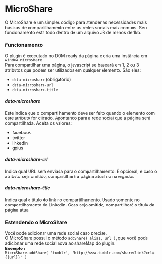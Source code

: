# MicroShare

O MicroShare é um simples código para atender as necessidades mais básicas de compartilhamento entre as redes sociais mais comuns. Seu funcionamento está todo dentro de um arquivo JS de menos de 1kb. 

### Funcionamento

O plugin é executado no DOM ready da página e cria uma instância em `window.MicroShare`  
Para compartilhar uma página, o javascript se baseará em 1, 2 ou 3 atributos que podem ser utilizados em qualquer elemento. 
São eles:

- `data-microshare` (obrigatório)
- `data-microshare-url`
- `data-microshare-title`

##### data-microshare

Este indica que o compartilhamento deve ser feito quando o elemento com este atributo for clicado. 
Apontando para a rede social que a página será compartilhada. 
Aceita os valores:

- facebook
- twitter
- linkedin
- gplus

##### data-microshare-url

Indica qual URL será enviada para o compartilhamento. É opcional, e caso o atributo seja omitido, compartilhará a página atual no navegador.

##### data-microshare-title

Indica qual o título do link no compartilhamento. Usado somente no compartilhamento do Linkedin. Caso seja omitido, compartilhará o título da página atual

### Estendendo o MicroShare

Você pode adicionar uma rede social caso precise.  
O MicroShare possui o método `addShare( alias, url )`, que você pode adicionar uma rede social nova ao shareMap do plugin.  
__Exemplo :__  
`MicroShare.addShare( 'tumblr', 'http://www.tumblr.com/share/link?url={{url}}' )`
